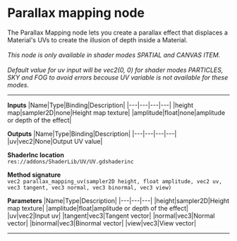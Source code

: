 # Parallax mapping node
The Parallax Mapping node lets you create a parallax effect that displaces a Material's UVs to create the illusion of depth inside a Material.<br><br><i>This node is only available in shader modes SPATIAL and CANVAS ITEM.<br><br>Default value for uv input will be vec2(0, 0) for shader modes <i>PARTICLES</i>, <i>SKY</i> and <i>FOG</i> to avoid errors becouse UV variable is not available for these modes.</i>
<hr>

**Inputs**
|Name|Type|Binding|Description|
|---|---|---|---|
|height map|sampler2D|none|Height map texture|
|amplitude|float|none|amplitude or depth of the effect|

**Outputs**
|Name|Type|Binding|Description|
|---|---|---|---|
|uv|vec2|None|Output UV value|

**ShaderInc location**
<br>`res://addons/ShaderLib/UV/UV.gdshaderinc`

**Method signature**
<br>`vec2 parallax_mapping_uv(sampler2D height, float amplitude, vec2 uv, vec3 tangent, vec3 normal, vec3 binormal, vec3 view)`

**Parameters**
|Name|Type|Description|
|---|---|---|
|height|sampler2D|Height map texture|
|amplitude|float|amplitude or depth of the effect|
|uv|vec2|Input uv|
|tangent|vec3|Tangent vector|
|normal|vec3|Normal vector|
|binormal|vec3|Binormal vector|
|view|vec3|View vector|
___
